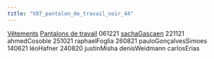 ```yaml
---
title: "V87_pantalon_de_travail_noir_44"
---
```


[Vêtements](notes/equipements/L_Vetements.md) [Pantalons de travail](notes/equipements/vetements/V_PantalonsDeTravail.md) 061221 [sachaGascaen](notes/equipements/utilisateurs/sachaGascaen.md)
221121 ahmedCosoble
251021 raphaelFoglia
260821 pauloGonçalvesSimoes
140621 léoHafner
240820 justinMisha
denisWeidmann
carlosErias
